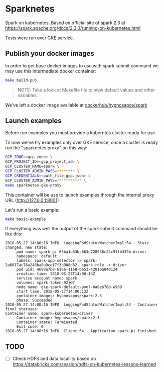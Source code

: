 # Sparknetes

Spark on kubernetes. Based on official site of spark 2.3 at https://spark.apache.org/docs/2.3.0/running-on-kubernetes.html

Tests were run over GKE service.

## Publish your docker images

In order to get base docker images to use with spark submit command we may use this intermediate docker container:

```bash
make build-pub
```
> NOTE: Take a look at Makefile file to view default values and other variables.

We've left a docker image available at [dockerhub/hypnosapos/spark](https://hub.docker.com/r/hypnosapos/spark/tags/)

## Launch examples

Before run examples you must provide a kuberntes cluster ready for use.

Til now we've try examples only over GKE service, once a cluster is ready run the "sparknetes proxy" on this way:

```bash
GCP_ZONE=<gcp_zone> \
GCP_PROJECT_ID=<gcp_project_id> \
GCP_CLUSTER_NAME=spark \
GCP_CLUSTER_ADMIN_PASS=******** \
GCP_CREDENTIALS=<path_file_gcp.json> \
GCP_CLUSTER_ADMIN_PASS=*********** \
make sparknetes-gke-proxy
```

This container will be use to launch examples through the internel proxy URL (http://127.0.0.1:8001)

Let's run a basic example:

```bash
make basic-example
```

If everything was well the output of the spark submit command should be like this:
```
2018-05-27 14:00:16 INFO  LoggingPodStatusWatcherImpl:54 - State changed, new state:
	 pod name: spark-pi-63ba1a53bc663d728936c24c91fb339b-driver
	 namespace: default
	 labels: spark-app-selector -> spark-2a6817ac76a248ba8a9cef7f3b988d82, spark-role -> driver
	 pod uid: 4698a7b8-61b6-11e8-b653-42010a840124
	 creation time: 2018-05-27T14:00:13Z
	 service account name: spark
	 volumes: spark-token-92jw7
	 node name: gke-spark-default-pool-ba0e670d-w989
	 start time: 2018-05-27T14:00:13Z
	 container images: hypnosapos/spark:2.3
	 phase: Succeeded
2018-05-27 14:00:16 INFO  LoggingPodStatusWatcherImpl:54 - Container final statuses:
Container name: spark-kubernetes-driver
	 Container image: hypnosapos/spark:2.3
	 Container state: Terminated
	 Exit code: 0
2018-05-27 14:00:16 INFO  Client:54 - Application spark-pi finished.
```

## TODO

- [ ] Check HDFS and data locallity based on https://databricks.com/session/hdfs-on-kubernetes-lessons-learned